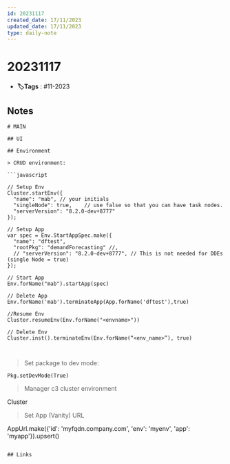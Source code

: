 ```yaml
---
id: 20231117
created_date: 17/11/2023
updated_date: 17/11/2023
type: daily-note
---
```


# 20231117
- **🏷️Tags** : #11-2023  

## Notes

```
# MAIN

## UI 

## Environment 

> CRUD environment:

```javascript

// Setup Env
Cluster.startEnv({
  "name": "mab", // your initials
  "singleNode": true,    // use false so that you can have task nodes.  
  "serverVersion": "8.2.0-dev+8777"
});

// Setup App
var spec = Env.StartAppSpec.make({
  "name": "dftest", 
  "rootPkg": "demandForecasting" //, 
  // "serverVersion": "8.2.0-dev+8777", // This is not needed for DDEs (single Node = true)
});

// Start App
Env.forName("mab").startApp(spec)

// Delete App
Env.forName('mab').terminateApp(App.forName('dftest'),true)

//Resume Env
Cluster.resumeEnv(Env.forName("<envname>"))

// Delete Env
Cluster.inst().terminateEnv(Env.forName(“<env_name>”), true)



```

> Set package to dev mode:

`Pkg.setDevMode(True)`


> Manager c3 cluster environment 

Cluster

> Set App (Vanity) URL 

AppUrl.make({'id': 'myfqdn.company.com', 'env': 'myenv', 'app': 'myapp'}).upsert()
```

## Links
